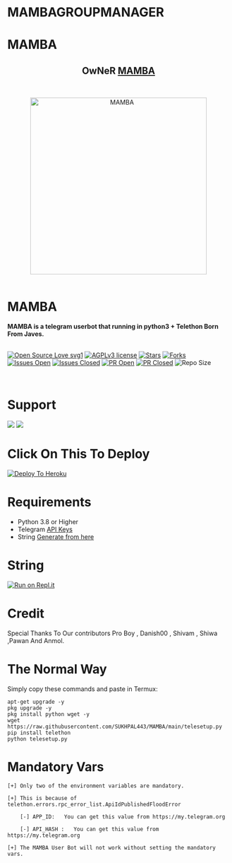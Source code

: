 # MAMBAGROUPMANAGER
# MAMBA
<h2 align="center"><b>OwNeR <a href="https://telegram.dog/BLACKMAMBA_OFFICIAL">MAMBA</a></b></h2>
<br>
<p align="center">
   <a href="https://github.com/SUKHPAL443/MAMBA"><img src="http://telegra.ph//file/d7828fc8b3d17f922b153.jpg" alt="MAMBA" width=400px></a>
   <br>
   <br>
</p>
<h1>MAMBA</h1>
<b>MAMBA is a telegram userbot that running in python3 + Telethon Born From Javes.</b>
<br>
<br>

[![Open Source Love svg1](https://badges.frapsoft.com/os/v1/open-source.png?v=103)]( https://github.com/SUKHPAL443/MAMBA)
[![AGPLv3 license](https://img.shields.io/badge/License-AGPL%20v3-green.svg)]( https://github.com/SUKHPAL443/MAMBA#copyright--license)
[![Stars](https://img.shields.io/github/stars/SUKHPAL443/MAMBA?&style=flat-square)]( https://github.com/SUKHPAL443/MAMBA/stargazers)
[![Forks](https://img.shields.io/github/forks/SUKHPAL443/MAMBA?&style=flat-square)]( https://github.com/SUKHPAL443/MAMBA/network/members)
[![Issues Open](https://img.shields.io/github/issues/CRiMiNaL786/DESTROYX?&style=flat-square)]( https://github.com/SUKHPAL443/MAMBA/issues)
[![Issues Closed](https://img.shields.io/github/issues-closed/SUKHPAL443/MAMBA?&style=flat-square)]( https://github.com/SUKHPAL443/MAMBA/issues?q=is:closed)
[![PR Open](https://img.shields.io/github/issues-pr/SUKHPAL443/MAMBA?&style=flat-square)]( https://github.com/SUKHPAL443/MAMBA/pulls)
[![PR Closed](https://img.shields.io/github/issues-pr-closed/SUKHPAL443/MAMBA?&style=flat-square)]( https://github.com/SUKHPAL443/MAMBA/pulls?q=is:closed)
![Repo Size](https://img.shields.io/github/repo-size/SUKHPAL443/MAMBA?style=flat-square)

<br>




# Support

<a href="https://t.me/MAMBA_X_SUPPORT"><img src="https://img.shields.io/badge/Join-Support%20Channel-red.svg?style=for-the-badge&logo=Telegram"></a>
<a href="https://t.me/MAMBA_NETWORK"><img src="https://img.shields.io/badge/Join-Support%20Group-blue.svg?style=for-the-badge&logo=Telegram"></a>






# Click On This To Deploy

[![Deploy To Heroku](https://www.herokucdn.com/deploy/button.svg)](https://heroku.com/deploy?template=https://github.com/SUKHPAL443/MAMBAGROUPMANAGER)

# Requirements 
* Python 3.8 or Higher
* Telegram [API Keys](https://my.telegram.org/apps)
* String [Generate from here](https://repl.it/@Javes786/Javes-20-String-session#main.py)


# String

[![Run on Repl.it](https://repl.it/badge/github/STARKGANG/friday)](https://replit.com/@Jaggi444/MAMBA-1#main.py)


# Credit
Special Thanks To Our contributors Pro Boy , Danish00 , Shivam , Shiwa ,Pawan And Anmol.



# The Normal Way

Simply copy these commands and paste in Termux:
```apt-get update
apt-get upgrade -y
pkg upgrade -y
pkg install python wget -y
wget https://raw.githubusercontent.com/SUKHPAL443/MAMBA/main/telesetup.py
pip install telethon
python telesetup.py
```



# Mandatory Vars
```
[+] Only two of the environment variables are mandatory.

[+] This is because of telethon.errors.rpc_error_list.ApiIdPublishedFloodError

    [-] APP_ID:   You can get this value from https://my.telegram.org
    
    [-] API_HASH :   You can get this value from https://my.telegram.org
    
[+] The MAMBA User Bot will not work without setting the mandatory vars.
```















